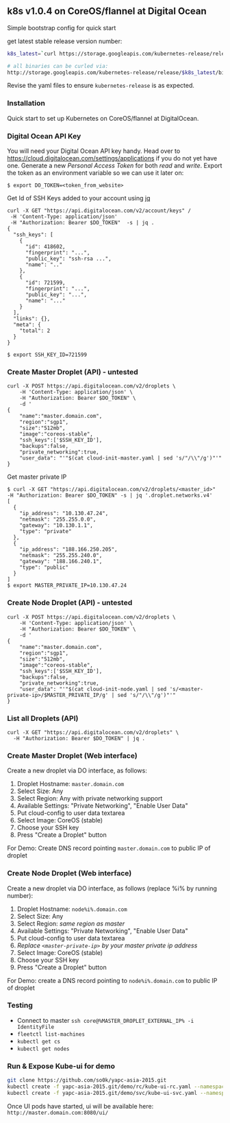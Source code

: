 ## k8s v1.0.4 on CoreOS/flannel at Digital Ocean

Simple bootstrap config for quick start

get latest stable release version number:

```bash
k8s_latest=`curl https://storage.googleapis.com/kubernetes-release/release/stable.txt -s`

# all binaries can be curled via:
http://storage.googleapis.com/kubernetes-release/release/$k8s_latest/bin/linux/amd64/<binary_name>
```

Revise the yaml files to ensure `kubernetes-release` is as expected.

### Installation
Quick start to set up Kubernetes on CoreOS/flannel at DigitalOcean.

### Digital Ocean API Key

You will need your Digital Ocean API key handy. Head over to https://cloud.digitalocean.com/settings/applications if you do not yet have one. Generate a new *Personal Access Token* for both *read* and *write*. Export the token as an environment variable so we can use it later on:

```console
$ export DO_TOKEN=<token_from_website>
```

Get Id of SSH Keys added to your account using [jq](https://stedolan.github.io/jq/)

```
curl -X GET "https://api.digitalocean.com/v2/account/keys" /
 -H 'Content-Type: application/json' 
 -H "Authorization: Bearer $DO_TOKEN"  -s | jq .
{
  "ssh_keys": [
    {
      "id": 418602,
      "fingerprint": "...",
      "public_key": "ssh-rsa ...",
      "name": ".."
    },
    {
      "id": 721599,
      "fingerprint": "...",
      "public_key": "...",
      "name": "..."
    }
  ],
  "links": {},
  "meta": {
    "total": 2
  }
}
```

```console
$ export SSH_KEY_ID=721599
```

### Create Master Droplet (API) - untested

  ```
  curl -X POST https://api.digitalocean.com/v2/droplets \
      -H 'Content-Type: application/json' \
      -H "Authorization: Bearer $DO_TOKEN" \
      -d '
  {
      "name":"master.domain.com",
      "region":"sgp1",
      "size":"512mb",
      "image":"coreos-stable",
      "ssh_keys":['$SSH_KEY_ID'],
      "backups":false,
      "private_networking":true,
      "user_data": "'"$(cat cloud-init-master.yaml | sed 's/"/\\"/g')"'"
  }
  ```

  Get master private IP

  ```console
  $ curl -X GET "https://api.digitalocean.com/v2/droplets/<master_id>"   -H "Authorization: Bearer $DO_TOKEN" -s | jq '.droplet.networks.v4'
  [
    {
      "ip_address": "10.130.47.24",
      "netmask": "255.255.0.0",
      "gateway": "10.130.1.1",
      "type": "private"
    },
    {
      "ip_address": "188.166.250.205",
      "netmask": "255.255.240.0",
      "gateway": "188.166.240.1",
      "type": "public"
    }
  ]
  $ export MASTER_PRIVATE_IP=10.130.47.24
  ```

### Create Node Droplet (API) - untested

  ```console
  curl -X POST https://api.digitalocean.com/v2/droplets \
      -H 'Content-Type: application/json' \
      -H "Authorization: Bearer $DO_TOKEN" \
      -d '
  {
      "name":"master.domain.com",
      "region":"sgp1",
      "size":"512mb",
      "image":"coreos-stable",
      "ssh_keys":['$SSH_KEY_ID'],
      "backups":false,
      "private_networking":true,
      "user_data": "'"$(cat cloud-init-node.yaml | sed 's/<master-private-ip>/$MASTER_PRIVATE_IP/g' | sed 's/"/\\"/g')"'"
  }
  ```

### List all Droplets (API)

```
curl -X GET "https://api.digitalocean.com/v2/droplets" \
  -H "Authorization: Bearer $DO_TOKEN" | jq .
```

### Create Master Droplet (Web interface)

Create a new droplet via DO interface, as follows:
  1. Droplet Hostname: `master.domain.com`
  1. Select Size: Any
  1. Select Region: Any with private networking support
  1. Available Settings: "Private Networking", "Enable User Data"
  1. Put cloud-config to user data textarea
  1. Select Image: CoreOS (stable)
  1. Choose your SSH key
  1. Press "Create a Droplet" button

For Demo: Create DNS record pointing `master.domain.com` to public IP of droplet

### Create Node Droplet (Web interface)

Create a new droplet via DO interface, as follows (replace %i% by running number):
  1. Droplet Hostname: `node%i%.domain.com`
  1. Select Size: Any
  1. Select Region: *same region as master*
  1. Available Settings: "Private Networking", "Enable User Data"
  1. Put cloud-config to user data textarea
  1. *Replace `<master-private-ip>` by your master private ip address*
  1. Select Image: CoreOS (stable)
  1. Choose your SSH key
  1. Press "Create a Droplet" button

For Demo: create a DNS record pointing to `node%i%.domain.com` to public IP of droplet

### Testing

* Connect to master `ssh core@%MASTER_DROPLET_EXTERNAL_IP% -i IdentityFile`
* `fleetctl list-machines` 
* `kubectl get cs`
* `kubectl get nodes`

### Run & Expose Kube-ui for demo

```bash
git clone https://github.com/so0k/yapc-asia-2015.git
kubectl create -f yapc-asia-2015.git/demo/rc/kube-ui-rc.yaml --namespace=kube-system
kubectl create -f yapc-asia-2015.git/demo/svc/kube-ui-svc.yaml --namespace=kube-system
```

Once UI pods have started, ui will be available here: `http://master.domain.com:8080/ui/`

